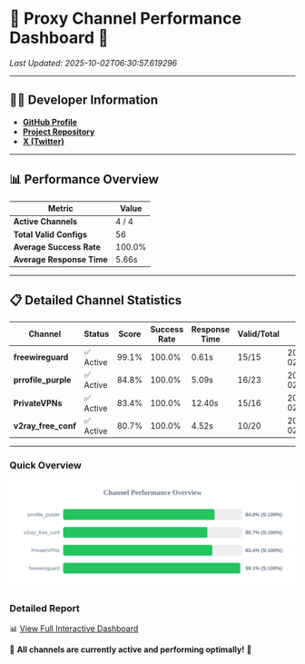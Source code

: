 # 🌟 Proxy Channel Performance Dashboard 🌟

_Last Updated: 2025-10-02T06:30:57.619296_

---

## 👩‍💻 Developer Information

- **[GitHub Profile](https://github.com/4n0nymou3)**  
- **[Project Repository](https://github.com/4n0nymou3/multi-proxy-config-fetcher)**  
- **[X (Twitter)](https://x.com/4n0nymou3)**  

---

## 📊 Performance Overview

| Metric                | Value       |
|-----------------------|-------------|
| **Active Channels**   | 4 / 4       |
| **Total Valid Configs** | 56          |
| **Average Success Rate** | 100.0%      |
| **Average Response Time** | 5.66s       |

---

## 📋 Detailed Channel Statistics

| Channel          | Status     | Score  | Success Rate | Response Time | Valid/Total | Last Success               |
|------------------|------------|--------|--------------|---------------|-------------|----------------------------|
| **freewireguard**  | ✅ Active  | 99.1%  | 100.0% | 0.61s         | 15/15       | 2025-10-02T06:30:57.617559 |
| **prrofile_purple**  | ✅ Active  | 84.8%  | 100.0% | 5.09s         | 16/23       | 2025-10-02T06:30:39.957086 |
| **PrivateVPNs**  | ✅ Active  | 83.4%  | 100.0% | 12.40s         | 15/16       | 2025-10-02T06:30:56.983174 |
| **v2ray_free_conf**  | ✅ Active  | 80.7%  | 100.0% | 4.52s         | 10/20       | 2025-10-02T06:30:44.549693 |

---

### Quick Overview
<div align="center">
  <a href="https://raw.githubusercontent.com/nullluser/NullRepo/refs/heads/main/assets/channel_stats_chart.svg">
    <img src="https://raw.githubusercontent.com/nullluser/NullRepo/refs/heads/main/assets/channel_stats_chart.svg" alt="Source Performance Statistics" width="800">
  </a>
</div>

### Detailed Report
📊 [View Full Interactive Dashboard](https://htmlpreview.github.io/?https://github.com/nullluser/NullRepo/blob/main/assets/performance_report.html)

🎉 **All channels are currently active and performing optimally!** 🎉
